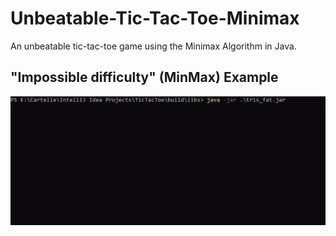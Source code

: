 # Unbeatable-Tic-Tac-Toe-Minimax

An unbeatable tic-tac-toe game using the Minimax Algorithm in Java.

## "Impossible difficulty" (MinMax) Example

![MinMax Example](./assets/example.gif)